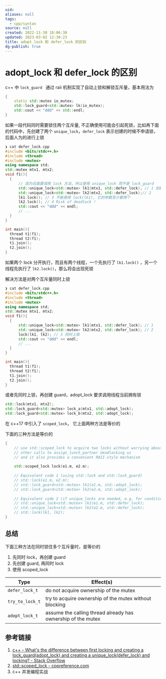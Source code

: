 ```yaml
---
uid: 
aliases: null
tags:
  - cpp/syntax
source: null
created: 2022-11-30 18:06:30
updated: 2023-03-02 12:30:23
title: adopt_lock 和 defer_lock 的区别
dg-publish: true
---
```


# adopt_lock 和 defer_lock 的区别

c++ 中 `lock_guard ` 通过 raii 机制实现了自动上锁和解锁互斥量，基本用法为

```cpp
{   
    static std::mutex io_mutex;
    std::lock_guard<std::mutex> lk(io_mutex);
    std::cout << "ddd" << std::endl;
} 
```

如果一段代码同时需要锁住两个互斥量, 不正确使用可能会引起死锁，比如再下面的代码中，先创建了两个 `unique_lock`，`defer_lock` 表示创建的时候不申请锁，后面人为的进行上锁

```cpp
❯ cat defer_lock.cpp
#include <bits/stdc++.h>
#include <thread>
#include <mutex>
using namespace std;
std::mutex mtx1, mtx2;
void f1(){
  {
	  // 因为后面要调用 lock 方法，所以使用 unique_lock 而不是 lock_guard
      std::unique_lock<std::mutex> lk1(mtx1, std::defer_lock); // 1 创建 lk1的时候不去上锁
      std::unique_lock<std::mutex> lk2(mtx2, std::defer_lock);// 2
      lk1.lock(); // 3 不能使用 lock(lk1), 它的参数至少要两个
      lk2.lock(); // 4 Risk of deadlock !
      std::cout << "ddd" << endl;
      // ...
  }
}

int main(){
  thread t1(f1);
  thread t2(f1);
  t1.join();
  t2.join();
}
```

如果两个 lock 分开执行，而且有两个线程，一个先执行了 `lk1.lock()` ，另一个线程先执行了 `lk2.lock()`，那么将会出现死锁

解决方法是对两个互斥量同时上锁

```cpp
❯ cat defer_lock.cpp
#include <bits/stdc++.h>
#include <thread>
#include <mutex>
using namespace std;
std::mutex mtx1, mtx2;
void f1(){
  {
      std::unique_lock<std::mutex> lk1(mtx1, std::defer_lock); // 1
      std::unique_lock<std::mutex> lk2(mtx2, std::defer_lock); // 2
      lock(lk1, lk2); // 3 同时上锁
      std::cout << "ddd" << endl;
      // ...
  }
}

int main(){
  thread t1(f1);
  thread t2(f1);
  t1.join();
  t2.join();
}
```

或者先同时上锁，再创建 guard，adopt_lock 要求调用线程当前拥有锁

```cpp
std::lock(mtx1, mtx2);
std::lock_guard<std::mutex> lock_a(mtx1, std::adopt_lock);
std::lock_guard<std::mutex> lock_b(mtx2, std::adopt_lock);
```

在 c++17 中引入了 `scoped_lock`， 它上面两种方法是等价的  

下面的三种方法是等价的

```cpp
{
	// use std::scoped_lock to acquire two locks without worrying about 
	// other calls to assign_lunch_partner deadlocking us
	// and it also provides a convenient RAII-style mechanism
	
	std::scoped_lock lock(e1.m, e2.m);
	
	// Equivalent code 1 (using std::lock and std::lock_guard)
	// std::lock(e1.m, e2.m);
	// std::lock_guard<std::mutex> lk1(e1.m, std::adopt_lock);
	// std::lock_guard<std::mutex> lk2(e2.m, std::adopt_lock);
	
	// Equivalent code 2 (if unique_locks are needed, e.g. for condition variables)
	// std::unique_lock<std::mutex> lk1(e1.m, std::defer_lock);
	// std::unique_lock<std::mutex> lk2(e2.m, std::defer_lock);
	// std::lock(lk1, lk2);
}
```

## 总结

下面三种方法在同时锁住多个互斥量时，是等价的

1. 先同时 lock，再创建 guard
2. 先创建 guard, 再同时 lock
3. 使用 scoped_lock

| Type            | Effect(s)                                                    |
| --------------- | ------------------------------------------------------------ |
| `defer_lock_t`  | do not acquire ownership of the mutex                        |
| `try_to_lock_t` | try to acquire ownership of the mutex without blocking       |
| `adopt_lock_t`  | assume the calling thread already has ownership of the mutex |

## 参考链接

1. [c++ - What's the difference between first locking and creating a lock_guard(adopt_lock) and creating a unique_lock(defer_lock) and locking? - Stack Overflow](https://stackoverflow.com/questions/27089434/whats-the-difference-between-first-locking-and-creating-a-lock-guardadopt-lock)
2. [std::scoped_lock - cppreference.com](https://en.cppreference.com/w/cpp/thread/scoped_lock)
3. c++ 并发编程实战
